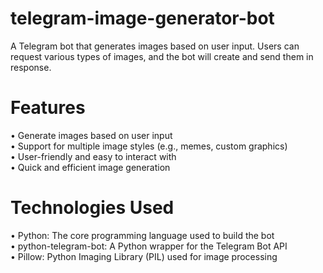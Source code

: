 # telegram-image-generator-bot
A Telegram bot that generates images based on user input. Users can request various types of images, and the bot will create and send them in response.
# Features
• Generate images based on user input <br>
• Support for multiple image styles (e.g., memes, custom graphics) <br>
• User-friendly and easy to interact with <br>
• Quick and efficient image generation <br>
# Technologies Used
• Python: The core programming language used to build the bot <br>
• python-telegram-bot: A Python wrapper for the Telegram Bot API <br>
• Pillow: Python Imaging Library (PIL) used for image processing <br>
